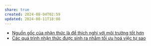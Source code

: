 ```yaml
---
share: true
created: 2024-08-04T02:59
updated: 2024-08-11T18:08
---
```

- [Nguồn gốc của nhận thức là để thích nghi với môi trường tốt hơn](../../Nh%E1%BA%ADn%20th%E1%BB%A9c/Ngu%E1%BB%93n%20g%E1%BB%91c%20c%E1%BB%A7a%20nh%E1%BA%ADn%20th%E1%BB%A9c%20l%C3%A0%20%C4%91%E1%BB%83%20th%C3%ADch%20nghi%20v%E1%BB%9Bi%20m%C3%B4i%20tr%C6%B0%E1%BB%9Dng%20t%E1%BB%91t%20h%C6%A1n.md)
- [Các quá trình nhận thức được sinh ra nhằm tối ưu hoá việc tự sao](../../S%E1%BB%B1%20s%E1%BB%91ng/C%C3%A1c%20qu%C3%A1%20tr%C3%ACnh%20nh%E1%BA%ADn%20th%E1%BB%A9c%20%C4%91%C6%B0%E1%BB%A3c%20sinh%20ra%20nh%E1%BA%B1m%20t%E1%BB%91i%20%C6%B0u%20ho%C3%A1%20vi%E1%BB%87c%20t%E1%BB%B1%20sao.md)
